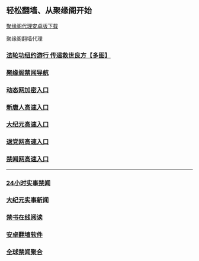 
## 轻松翻墙、从聚缘阁开始


[聚缘阁代理安卓版下载](https://gitlab.com/juyuange/2/-/raw/master/jyg.apk)

聚缘阁翻墙代理 

### [法轮功纽约游行 传递救世良方【多图】](https://zr.tzbf.gq/jyg2)

### [聚缘阁禁闻导航](https://ht.tzaq3.cf/6/?5874)

### [动态网加密入口](https://ku.gelya.cf/-----https://dt.yytu7.tk/ssl/jy/547)


### [新唐人高速入口](https://ku.gelya.cf/-----https://dt.yytu7.tk/ssl/jy/5)

### [大纪元高速入口](https://ku.gelya.cf/-----https://dt.yytu7.tk/ssl/jy/7)

### [退党网高速入口](https://ku.gelya.cf/-----https://dt.yytu7.tk/ssl/jy/8)

### [禁闻网高速入口](https://er.b82ka.club/ban/uut)



***




### [24小时实事禁闻](https://git.io/fj3Go)

### [大纪元实事新闻](https://git.io/fjmgE)


### [禁书在线阅读](https://github.com/txyzum203/djy/blob/master/gb/9p.md?flntdtv#1)


### [安卓翻墙软件](https://git.io/afq)

### [全球禁闻聚合](https://github.com/gfw-breaker/banned-news1/blob/master/README.md)







